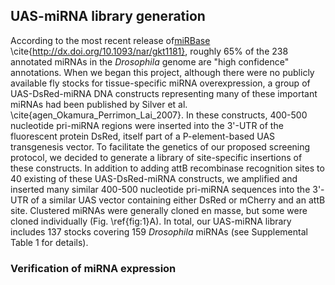 ## UAS-miRNA library generation

According to the most recent release of[miRBase](http://mirbase.org)
\cite{http://dx.doi.org/10.1093/nar/gkt1181}, roughly 65% of the 238
annotated miRNAs in the *Drosophila* genome are "high confidence"
annotations. When we began this project, although there were no
publicly available fly stocks for tissue-specific miRNA
overexpression, a group of UAS-DsRed-miRNA DNA constructs
representing many of these important miRNAs had been published by
Silver et al. \cite{agen_Okamura_Perrimon_Lai_2007}. In these
constructs, 400-500 nucleotide pri-miRNA regions were inserted into
the 3'-UTR of the fluorescent protein DsRed, itself part of
a P-element-based UAS transgenesis vector. To facilitate the genetics
of our proposed screening protocol, we decided to generate a library
of site-specific insertions of these constructs. In addition to
adding attB recombinase recognition sites to 40 existing of these
UAS-DsRed-miRNA constructs, we amplified and inserted many similar
400-500 nucleotide pri-miRNA sequences into the 3'-UTR of a similar
UAS vector containing either DsRed or mCherry and an attB site.
Clustered miRNAs were generally cloned en masse, but some were cloned
individually (Fig. \ref{fig:1}A).  In total, our UAS-miRNA library
includes 137 stocks covering 159 *Drosophila* miRNAs (see
Supplemental Table 1 for details). 

### Verification of miRNA expression

